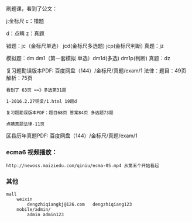 刷题课，看到了公文：

j:金标尺
c：错题

d：点睛
z：真题

错题：jc（金标尺单选）  jcd(金标尺多选题)   jcp(金标尺判断)
真题：jz

模拟题：dm dm1（第一套模拟 单选）dm1d(多选) dm1p(判断) 
真题：dz


复习题勘误版本PDF: 百度网盘（144）/金标尺/真题/exam/1
    法律：题目：49页  解析：75页
    
    看到了 63页 ==》多选第31题

    1-2016.2.27铜梁/1.html 19题d

    复习题勘误版本PDF：题目68页 答案84页 多选题73题

    点睛真题法律-11页



区县历年真题PDF: 百度网盘（144）/金标尺/真题/exam/1

### ecma6 视频播放：
    http://newoss.maiziedu.com/qiniu/ecma-05.mp4 从第五个开始看起

### 其他
    mall 
        weixin    
            dengzhiqiangkj@126.com   dengzhiqiang123   
        mobile/admin/
            admin admin123